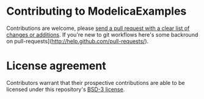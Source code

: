 # Contributing to ModelicaExamples
Contributions are welcome, please [send a pull request with a clear list of changes or additions](https://github.com/mechanomy/modelicaExamples/pull/new/master).
If you're new to git workflows here's some backround on pull-requests](http://help.github.com/pull-requests/).

# License agreement
Contributors warrant that their prospective contributions are able to be licensed under this repository's [BSD-3 license](LICENSE.md).
